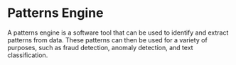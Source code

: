 # Patterns Engine


A patterns engine is a software tool that can be used to identify and extract patterns from data. These patterns can then be used for a variety of purposes, such as fraud detection, anomaly detection, and text classification.
